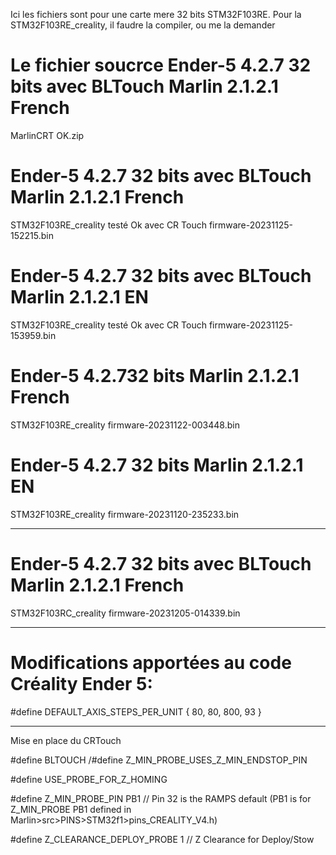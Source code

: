 Ici les fichiers sont pour une carte mere 32 bits STM32F103RE.
Pour la STM32F103RE_creality, il faudre la compiler, ou me la demander 


# Le fichier soucrce Ender-5 4.2.7 32 bits avec BLTouch Marlin 2.1.2.1 French
MarlinCRT OK.zip

# Ender-5 4.2.7 32 bits avec BLTouch Marlin 2.1.2.1 French
STM32F103RE_creality testé Ok avec CR Touch
firmware-20231125-152215.bin

# Ender-5 4.2.7 32 bits avec BLTouch Marlin 2.1.2.1 EN 
STM32F103RE_creality testé Ok avec CR Touch
firmware-20231125-153959.bin

# Ender-5 4.2.732 bits Marlin 2.1.2.1 French
STM32F103RE_creality firmware-20231122-003448.bin

# Ender-5 4.2.7 32 bits Marlin 2.1.2.1 EN
STM32F103RE_creality firmware-20231120-235233.bin


________________________________________________

#  Ender-5 4.2.7 32 bits avec BLTouch Marlin 2.1.2.1 French
STM32F103RC_creality firmware-20231205-014339.bin


________________________________________________


# Modifications apportées au code Créality Ender 5: 

#define DEFAULT_AXIS_STEPS_PER_UNIT   { 80, 80, 800, 93 }
________________________________________________

Mise en place du CRTouch

#define BLTOUCH
/#define Z_MIN_PROBE_USES_Z_MIN_ENDSTOP_PIN

#define USE_PROBE_FOR_Z_HOMING

#define Z_MIN_PROBE_PIN PB1 // Pin 32 is the RAMPS default (PB1 is for Z_MIN_PROBE PB1 defined in Marlin>src>PINS>STM32f1>pins_CREALITY_V4.h)

#define Z_CLEARANCE_DEPLOY_PROBE   1 // Z Clearance for Deploy/Stow
